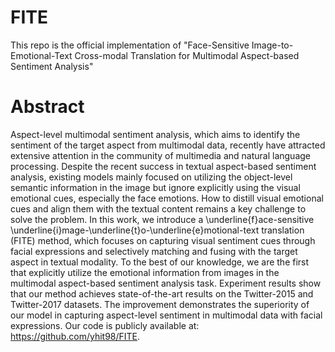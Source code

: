 # FITE
This repo is the official implementation of "Face-Sensitive Image-to-Emotional-Text Cross-modal Translation for Multimodal Aspect-based Sentiment Analysis"

# Abstract
Aspect-level multimodal sentiment analysis, which aims to identify the sentiment of the target aspect from multimodal data, recently have attracted extensive attention in the community of multimedia and natural language processing. Despite the recent success in textual aspect-based sentiment analysis, existing models mainly focused on utilizing the object-level semantic information in the image but ignore explicitly using the visual emotional cues, especially the face emotions. How to distill visual emotional cues and align them with the textual content remains a key challenge to solve the problem. In this work, we introduce a \underline{f}ace-sensitive \underline{i}mage-\underline{t}o-\underline{e}motional-text translation (FITE) method, which focuses on capturing visual sentiment cues through facial expressions and selectively matching and fusing with the target aspect in textual modality. To the best of our knowledge, we are the first that explicitly utilize the emotional information from images in the multimodal aspect-based sentiment analysis task. Experiment results show that our method achieves state-of-the-art results on the Twitter-2015 and Twitter-2017 datasets. The improvement demonstrates the superiority of our model in capturing aspect-level sentiment in multimodal data with facial expressions. Our code is publicly available at: https://github.com/yhit98/FITE.


